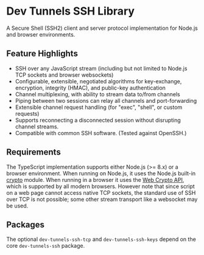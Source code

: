 # Dev Tunnels SSH Library
A Secure Shell (SSH2) client and server protocol implementation for Node.js
and browser environments.

## Feature Highlights
 - SSH over any JavaScript stream (including but not limited to Node.js
 TCP sockets and browser websockets)
 - Configurable, extensible, negotiated algorithms for key-exchange, encryption,
   integrity (HMAC), and public-key authentication
 - Channel multiplexing, with ability to stream data to/from channels
 - Piping between two sessions can relay all channels and port-forwarding
 - Extensible channel request handling (for "exec", "shell", or custom requests)
 - Supports reconnecting a disconnected session without disrupting channel streams.
 - Compatible with common SSH software. (Tested against OpenSSH.)

## Requirements
The TypeScript implementation supports either Node.js (>= 8.x) or a
browser environment. When running on Node.js, it uses the Node.js built-in
[crypto](https://nodejs.org/api/crypto.html) module. When running in a browser
it uses the [Web Crypto API](https://developer.mozilla.org/en-US/docs/Web/API/Web_Crypto_API),
which is supported by all modern browsers. However note that since script on
a web page cannot access native TCP sockets, the standard use of SSH over
TCP is not possible; some other stream transport like a websocket may be used.

## Packages
The optional `dev-tunnels-ssh-tcp` and `dev-tunnels-ssh-keys` depend on the core `dev-tunnels-ssh` package.
